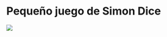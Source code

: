 
# Pequeño juego de Simon Dice

![](C:\Users\ASUS\Desktop\Practicas\Platzi\JuegoJS\Mio\SimonDice\img)